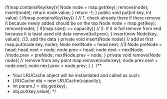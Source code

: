 if(map.containsKey(key)){
Node node = map.get(key);
remove(node);
insert(node);
return node.value;
}
return -1;
}
public void put(int key, int value) {
if(map.containsKey(key)) { // 1. check already there if there remove it because newly added  should be on the top
Node node = map.get(key);
remove(node);
}
if(map.size() == capacity){ // 2. if it is full remove from end because it is least used old data
remove(tail.prev);
}
insert(new Node(key, value)); //3. add the data
}
private void insert(Node node){ // add at first
map.put(node.key, node);
Node nextNode = head.next; //3
Node preNode = head;
head.next  = node;
node.prev = head;
node.next = nextNode;
//node.prev = preNode;
nextNode.prev = node;
}
private void remove(Node node){ // remove from any point
map.remove(node.key);
node.prev.next = node.next;
node.next.prev = node.prev;
}
}
​
/**
* Your LRUCache object will be instantiated and called as such:
* LRUCache obj = new LRUCache(capacity);
* int param_1 = obj.get(key);
* obj.put(key,value);
*/